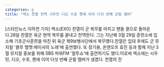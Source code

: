 ```yaml
---
categories: g
title: "엑소 찬열 전역 시우민 디오 수호 첸에 이어 다섯 번째 군필 멤버"
---
```

[스타인뉴스 이하연 기자] 엑소(EXO) 찬열이 군 복무를 마치고 팬들 곁으로 돌아온다.28일 찬열은 육군 현역 복무를 끝내고 전역한다. 그는 지난해 3월 29일 훈련소에 입소해 기초군사훈련을 마친 뒤 육군 제9보병사단에서 복무했다.찬열은 입대 후에도 군 뮤지컬 &#39;블루 헬멧:메이샤의 노래&#39;에 출연했다. 또 장기용, 온앤오프 효진 등과 함께 지난 3월 뮤지컬 홍보를 위해 SBS 파워FM &#39;컬투쇼&#39;에 출연하기도 했다.이로써 엑소에는 시우민, 디오, 수호, 첸에 이어 다섯 번째 군필 멤버가 생겼다. 찬열의 전